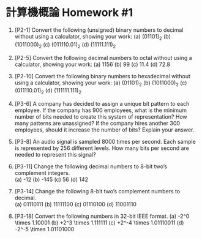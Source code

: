 # 計算機概論 Homework #1

1.	[P2-1] Convert the following (unsigned) binary numbers to decimal without using a calculator, showing your work: 
(a)	(01101)<sub>2</sub>
(b)	(1011000)<sub>2</sub>
(c)	(011110.01)<sub>2</sub>
(d)	(11111.111)<sub>2</sub>

2.	[P2-5] Convert the following decimal numbers to octal without using a calculator, showing your work: 
(a)	1156
(b)	99
(c)	11.4
(d)	72.8

3. [P2-10] Convert the following binary numbers to hexadecimal without using a calculator, showing your work: 
(a)	(01101)<sub>2</sub>
(b)	(1011000)<sub>2</sub>
(c)	(011110.01)<sub>2</sub>
(d)	(111111.111)<sub>2</sub>

4.	[P3-6] A company has decided to assign a unique bit pattern to each employee.  If the company has 900 employees, what is the minimum number of bits needed to create this system of representation?  How many patterns are unassigned?  If the company hires another 300 employees, should it increase the number of bits?  Explain your answer.

5.	[P3-8] An audio signal is sampled 8000 times per second.  Each sample is represented by 256 different levels.  How many bits per second are needed to represent this signal?  

6.	[P3-11] Change the following decimal numbers to 8-bit two’s complement integers.  
(a)	-12
(b)	-145
(c)	56
(d)	142

7.	[P3-14] Change the following 8-bit two’s complement numbers to decimal.  
(a)	01110111
(b)	11111100
(c)	01110100
(d)	11001110

8.	[P3-18] Convert the following numbers in 32-bit IEEE format. 
(a)	-2^0 \times 1.10001
(b)	+2^3 \times 1.111111
(c)	+2^-4 \times 1.01110011
(d)	-2^-5 \times 1.01101000
